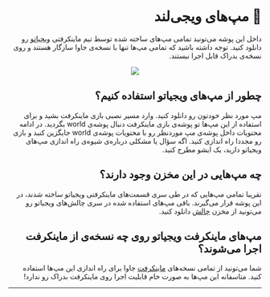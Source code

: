
<div dir="rtl">

# 👾 مپ‌های ویجی‌لند
   داخل این پوشه می‌تونید تمامی مپ‌های ساخته شده توسط تیم ماینکرفتی [ویجیاتو](https://vigiato.net) رو دانلود کنید. توجه داشته باشید که تمامی مپ‌ها تنها با نسخه‌ی جاوا سازگار هستند و روی نسخه‌ی بدراک قابل اجرا نیستند.
<p align="center">
    <img src="https://github.com/Vigiatonet/Vigiland/blob/main/Maps/Media/Vigiland.png" >
</p>
   
   ## چطور از مپ‌های ویجیاتو استفاده کنیم؟ 
مپ مورد نظر خودتون رو دانلود کنید. وارد مسیر نصبی بازی ماینکرفت بشید و برای استفاده از این مپ‌ها تو پوشه‌ی بازی ماینکرفت دنبال پوشه‌ی world بگردید. در ادامه محتویات داخل پوشه‌ی مپ موردنظر رو با محتویات پوشه‌ی world جایگزین کنید و بازی رو مجددا راه اندازی کنید. اگه سؤال یا مشکلی درباره‌‌ی شیوه‌ی راه اندازی مپ‌های ویجیاتو دارید، یک ایشو مطرح کنید.

   ## چه مپ‌هایی در این مخزن وجود دارند؟  
   تقریبا تمامی مپ‌هایی که در طی سری قسمت‌های ماینکرفتی ویجیاتو ساخته شدند، در این پوشه قرار می‌گیرند. باقی مپ‌های استفاده شده در سری چالش‌های ویجیاتو رو می‌تونید از مخزن [چالش](https://github.com/Vigiatonet/MinecraftChallange) دانلود کنید. 

   
   ## مپ‌های ماینکرفت ویجیاتو روی چه نسخه‌ی از ماینکرفت اجرا می‌شوند؟  
   شما می‌تونید از تمامی نسخه‌های [ماینکرفت](https://www.minecraft.net/) جاوا برای راه اندازی این مپ‌ها استفاده کنید. متاسفانه این مپ‌ها به صورت خام قابلیت اجرا روی ماینکرفت بدراک رو ندارد!


   ***

  
  </div>
